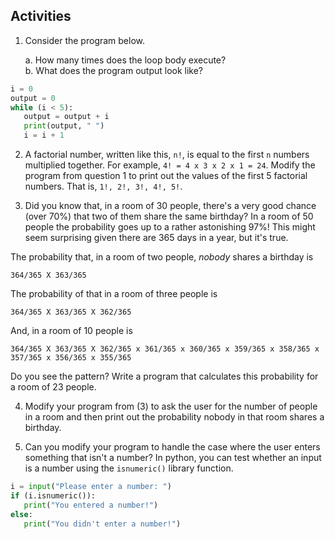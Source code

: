 ## Activities

1. Consider the program below.

    a. How many times does the loop body execute?    
    b. What does the program output look like?

```python
i = 0
output = 0
while (i < 5):
   output = output + i
   print(output, " ")
   i = i + 1
```

2. A factorial number, written like this, ```n!```, is equal to the first ```n``` numbers multiplied together.  For example, ````4! = 4 x 3 x 2 x 1 = 24````.  Modify the program from question 1 to print out the values of the first 5 factorial numbers.  That is, ```1!, 2!, 3!, 4!, 5!```.

3. Did you know that, in a room of 30 people, there's a very good chance (over 70%) that two of them share the same birthday?  In a room of 50 people the probability goes up to a rather astonishing 97%!  This might seem surprising given there are 365 days in a year, but it's true.

The probability that, in a room of two people, *nobody* shares a birthday is
```
364/365 X 363/365
```

The probability of that in a room of three people is
```
364/365 X 363/365 X 362/365
```

And, in a room of 10 people is
```
364/365 X 363/365 X 362/365 x 361/365 x 360/365 x 359/365 x 358/365 x 357/365 x 356/365 x 355/365
```

Do you see the pattern?  Write a program that calculates this probability for a room of 23 people.


4. Modify your program from (3) to ask the user for the number of people in a room and then print out the probability nobody in that room shares a birthday.

5. Can you modify your program to handle the case where the user enters something that isn't a number?  In python, you can test whether an input is a number using the ```isnumeric()``` library function.

````python
i = input("Please enter a number: ")
if (i.isnumeric()):
   print("You entered a number!")
else:
   print("You didn't enter a number!")
````